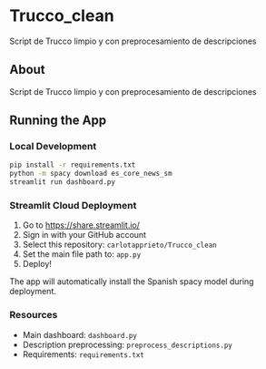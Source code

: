 # Trucco_clean

Script de Trucco limpio y con preprocesamiento de descripciones

## About

Script de Trucco limpio y con preprocesamiento de descripciones

## Running the App

### Local Development
```bash
pip install -r requirements.txt
python -m spacy download es_core_news_sm
streamlit run dashboard.py
```

### Streamlit Cloud Deployment
1. Go to https://share.streamlit.io/
2. Sign in with your GitHub account
3. Select this repository: `carlotapprieto/Trucco_clean`
4. Set the main file path to: `app.py`
5. Deploy!

The app will automatically install the Spanish spacy model during deployment.

### Resources
- Main dashboard: `dashboard.py`
- Description preprocessing: `preprocess_descriptions.py`
- Requirements: `requirements.txt`
